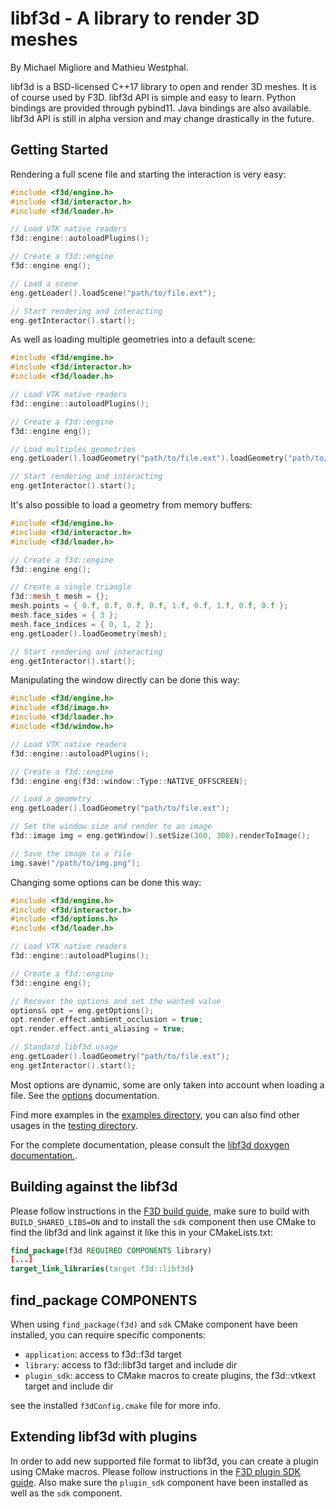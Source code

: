 # libf3d - A library to render 3D meshes

By Michael Migliore and Mathieu Westphal.

libf3d is a BSD-licensed C++17 library to open and render 3D meshes. It is of course used by F3D.
libf3d API is simple and easy to learn. Python bindings are provided through pybind11. Java bindings are also available.
libf3d API is still in alpha version and may change drastically in the future.

## Getting Started

Rendering a full scene file and starting the interaction is very easy:

```cpp
#include <f3d/engine.h>
#include <f3d/interactor.h>
#include <f3d/loader.h>

// Load VTK native readers
f3d::engine::autoloadPlugins();

// Create a f3d::engine
f3d::engine eng();

// Load a scene
eng.getLoader().loadScene("path/to/file.ext");

// Start rendering and interacting
eng.getInteractor().start();
```

As well as loading multiple geometries into a default scene:

```cpp
#include <f3d/engine.h>
#include <f3d/interactor.h>
#include <f3d/loader.h>

// Load VTK native readers
f3d::engine::autoloadPlugins();

// Create a f3d::engine
f3d::engine eng();

// Load multiples geometries
eng.getLoader().loadGeometry("path/to/file.ext").loadGeometry("path/to/file2.ext");

// Start rendering and interacting
eng.getInteractor().start();
```

It's also possible to load a geometry from memory buffers:

```cpp
#include <f3d/engine.h>
#include <f3d/interactor.h>
#include <f3d/loader.h>

// Create a f3d::engine
f3d::engine eng();

// Create a single triangle
f3d::mesh_t mesh = {};
mesh.points = { 0.f, 0.f, 0.f, 0.f, 1.f, 0.f, 1.f, 0.f, 0.f };
mesh.face_sides = { 3 };
mesh.face_indices = { 0, 1, 2 };
eng.getLoader().loadGeometry(mesh);

// Start rendering and interacting
eng.getInteractor().start();
```

Manipulating the window directly can be done this way:

```cpp
#include <f3d/engine.h>
#include <f3d/image.h>
#include <f3d/loader.h>
#include <f3d/window.h>

// Load VTK native readers
f3d::engine::autoloadPlugins();

// Create a f3d::engine
f3d::engine eng(f3d::window::Type::NATIVE_OFFSCREEN);

// Load a geometry
eng.getLoader().loadGeometry("path/to/file.ext");

// Set the window size and render to an image
f3d::image img = eng.getWindow().setSize(300, 300).renderToImage();

// Save the image to a file
img.save("/path/to/img.png");
```

Changing some options can be done this way:

```cpp
#include <f3d/engine.h>
#include <f3d/interactor.h>
#include <f3d/options.h>
#include <f3d/loader.h>

// Load VTK native readers
f3d::engine::autoloadPlugins();

// Create a f3d::engine
f3d::engine eng();

// Recover the options and set the wanted value
options& opt = eng.getOptions();
opt.render.effect.ambient_occlusion = true;
opt.render.effect.anti_aliasing = true;

// Standard libf3d usage
eng.getLoader().loadGeometry("path/to/file.ext");
eng.getInteractor().start();
```
Most options are dynamic, some are only taken into account when loading a file. See the [options](OPTIONS.md) documentation.

Find more examples in the [examples directory](https://github.com/f3d-app/f3d/tree/master/examples),
you can also find other usages in the [testing directory](https://github.com/f3d-app/f3d/tree/master/library/testing).

For the complete documentation, please consult the [libf3d doxygen documentation.](https://f3d.app/doc/libf3d/doxygen/).

## Building against the libf3d

Please follow instructions in the [F3D build guide](../dev/BUILD.md), make sure to build with `BUILD_SHARED_LIBS=ON` and to install the `sdk` component then use CMake to find the libf3d
and link against it like this in your CMakeLists.txt:

```cmake
find_package(f3d REQUIRED COMPONENTS library)
[...]
target_link_libraries(target f3d::libf3d)
```

## find_package COMPONENTS

When using `find_package(f3d)` and `sdk` CMake component have been installed, you can require specific components:
 - `application`: access to f3d::f3d target
 - `library`: access to f3d::libf3d target and include dir
 - `plugin_sdk`: access to CMake macros to create plugins, the f3d::vtkext target and include dir

see the installed `f3dConfig.cmake` file for more info.

## Extending libf3d with plugins

In order to add new supported file format to libf3d, you can create a plugin using CMake macros. Please follow instructions in the [F3D plugin SDK guide](PLUGINS.md).
Also make sure the `plugin_sdk` component have been installed as well as the `sdk` component.
